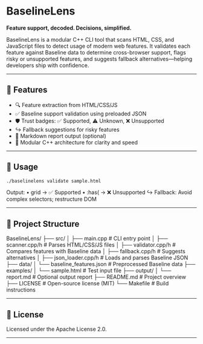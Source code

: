 # BaselineLens
**Feature support, decoded. Decisions, simplified.**

BaselineLens is a modular C++ CLI tool that scans HTML, CSS, and JavaScript files to detect usage of modern web features. It validates each feature against Baseline data to determine cross-browser support, flags risky or unsupported features, and suggests fallback alternatives—helping developers ship with confidence.

---

## 🔧 Features

- 🔍 Feature extraction from HTML/CSS/JS
- ✅ Baseline support validation using preloaded JSON
- 🛡️ Trust badges: ✅ Supported, ⚠️ Unknown, ❌ Unsupported
- ↪ Fallback suggestions for risky features
- 📄 Markdown report output (optional)
- 🧩 Modular C++ architecture for clarity and speed

---

## 🚀 Usage

```bash
./baselinelens validate sample.html
```
Output:
• grid → ✅ Supported
• :has( → ❌ Unsupported
  ↪ Fallback: Avoid complex selectors; restructure DOM

---

## 📁 Project Structure

BaselineLens/
├── src/
│   ├── main.cpp              # CLI entry point
│   ├── scanner.cpp/h         # Parses HTML/CSS/JS files
│   ├── validator.cpp/h       # Compares features with Baseline data
│   ├── fallback.cpp/h        # Suggests alternatives
│   ├── json_loader.cpp/h     # Loads and parses Baseline JSON
├── data/
│   └── baseline_features.json # Preprocessed Baseline data
├── examples/
│   └── sample.html           # Test input file
├── output/
│   └── report.md             # Optional output report
├── README.md                 # Project overview
├── LICENSE                   # Open-source license (MIT)
└── Makefile                  # Build instructions

---

## 📄 License
Licensed under the Apache License 2.0.

---




